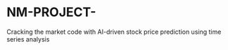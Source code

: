 # NM-PROJECT-
 Cracking the market code with AI-driven stock price prediction using time series analysis
